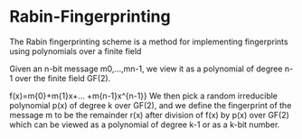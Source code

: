# Rabin-Fingerprinting
The Rabin fingerprinting scheme is a method for implementing fingerprints using polynomials over a finite field

Given an n-bit message m0,...,mn-1, we view it as a polynomial of degree n-1 over the finite field GF(2).

f(x)=m{0}+m{1}x+... +m{n-1}x^{n-1}} 
We then pick a random irreducible polynomial  p(x) of degree k over GF(2), and we define the fingerprint of the message m to be the remainder r(x) after division of f(x) by p(x) over GF(2) which can be viewed as a polynomial of degree k-1 or as a k-bit number.
